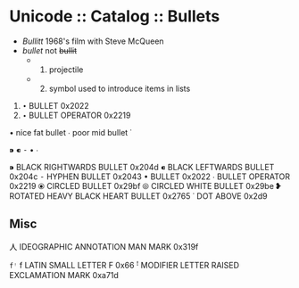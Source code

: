 # Unicode :: Catalog :: Bullets

- *Bullitt*  1968's film with Steve McQueen
- *bullet*   not ~~bullit~~
  - 1. projectile
  - 2. symbol used to introduce items in lists



1. `•`   BULLET                           0x2022
2. `∙`   BULLET OPERATOR                  0x2219

• nice fat bullet
∙ poor mid bullet
˙

⁍ ⁌ ⁃ • ∙


⁍   BLACK RIGHTWARDS BULLET               0x204d
⁌   BLACK LEFTWARDS BULLET                0x204c
⁃   HYPHEN BULLET                         0x2043
•   BULLET                                0x2022
∙   BULLET OPERATOR                       0x2219
⦿   CIRCLED BULLET                        0x29bf
⦾   CIRCLED WHITE BULLET                  0x29be
❥   ROTATED HEAVY BLACK HEART BULLET       0x2765
˙   DOT ABOVE                               0x2d9


## Misc

㆟   IDEOGRAPHIC ANNOTATION MAN MARK            0x319f

`fꜝ`
  f   LATIN SMALL LETTER F                      0x66
  ꜝ   MODIFIER LETTER RAISED EXCLAMATION MARK   0xa71d
